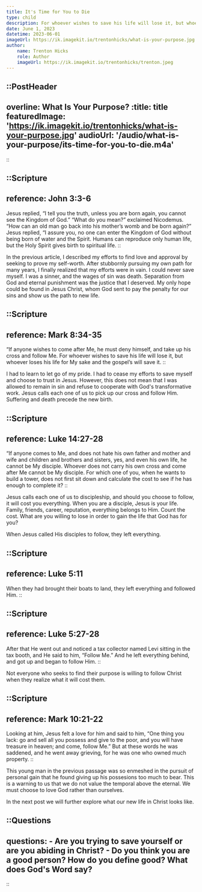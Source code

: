 ```yaml
---
title: It's Time for You to Die
type: child
description: For whoever wishes to save his life will lose it, but whoever loses his life for My sake and the gospel’s will save it. For what does it profit a man to gain the whole world, and forfeit his soul?
date: June 1, 2023
datetime: 2023-06-01
imageUrl: https://ik.imagekit.io/trentonhicks/what-is-your-purpose.jpg
author:
    name: Trenton Hicks
    role: Author
    imageUrl: https://ik.imagekit.io/trentonhicks/trenton.jpeg
---
```


::PostHeader
---
overline: What Is Your Purpose?
:title: title
featuredImage: 'https://ik.imagekit.io/trentonhicks/what-is-your-purpose.jpg'
audioUrl: '/audio/what-is-your-purpose/its-time-for-you-to-die.m4a'
---
::

::Scripture
---
reference: John 3:3-6
---
Jesus replied, “I tell you the truth, unless you are born again, you cannot see the Kingdom of God.” “What do you mean?” exclaimed Nicodemus. “How can an old man go back into his mother’s womb and be born again?” Jesus replied, “I assure you, no one can enter the Kingdom of God without being born of water and the Spirit. Humans can reproduce only human life, but the Holy Spirit gives birth to spiritual life.
::

In the previous article, I described my efforts to find love and approval by seeking to prove my self-worth. After stubbornly pursuing my own path for many years, I finally realized that my efforts were in vain. I could never save myself. I was a sinner, and the wages of sin was death. Separation from God and eternal punishment was the justice that I deserved. My only hope could be found in Jesus Christ, whom God sent to pay the penalty for our sins and show us the path to new life.

::Scripture
---
reference: Mark 8:34-35
---
“If anyone wishes to come after Me, he must deny himself, and take up his cross and follow Me. For whoever wishes to save his life will lose it, but whoever loses his life for My sake and the gospel’s will save it.
::

I had to learn to let go of my pride. I had to cease my efforts to save myself and choose to trust in Jesus. However, this does not mean that I was allowed to remain in sin and refuse to cooperate with God's transformative work. Jesus calls each one of us to pick up our cross and follow Him. Suffering and death precede the new birth.

::Scripture
---
reference: Luke 14:27-28
---
“If anyone comes to Me, and does not hate his own father and mother and wife and children and brothers and sisters, yes, and even his own life, he cannot be My disciple. Whoever does not carry his own cross and come after Me cannot be My disciple. For which one of you, when he wants to build a tower, does not first sit down and calculate the cost to see if he has enough to complete it?
::

Jesus calls each one of us to discipleship, and should you choose to follow, it will cost you everything. When you are a disciple, Jesus is your life. Family, friends, career, reputation, everything belongs to Him. Count the cost. What are you willing to lose in order to gain the life that God has for you?

When Jesus called His disciples to follow, they left everything.

::Scripture
---
reference: Luke 5:11
---
When they had brought their boats to land, they left everything and followed Him.
::

::Scripture
---
reference: Luke 5:27-28
---
After that He went out and noticed a tax collector named Levi sitting in the tax booth, and He said to him, “Follow Me.” And he left everything behind, and got up and began to follow Him.
::

Not everyone who seeks to find their purpose is willing to follow Christ when they realize what it will cost them.

::Scripture
---
reference: Mark 10:21-22
---
Looking at him, Jesus felt a love for him and said to him, “One thing you lack: go and sell all you possess and give to the poor, and you will have treasure in heaven; and come, follow Me.” But at these words he was saddened, and he went away grieving, for he was one who owned much property.
::

This young man in the previous passage was so enmeshed in the pursuit of personal gain that he found giving up his possesions too much to bear. This is a warning to us that we do not value the temporal above the eternal. We must choose to love God rather than ourselves.

In the next post we will further explore what our new life in Christ looks like.

::Questions
---
questions:
    - Are you trying to save yourself or are you abiding in Christ?
    - Do you think you are a good person? How do you define good? What does God's Word say?
---
::